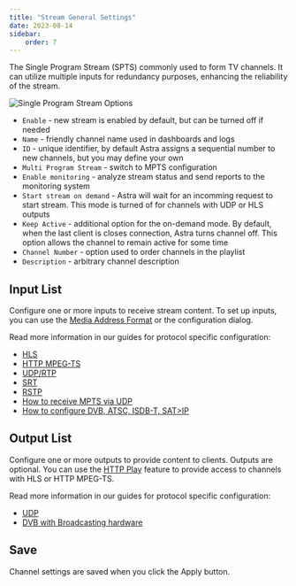 ```yaml
---
title: "Stream General Settings"
date: 2023-08-14
sidebar:
    order: 7
---
```


The Single Program Stream (SPTS) commonly used to form TV channels. It can utilize multiple inputs for redundancy purposes, enhancing the reliability of the stream.

![Single Program Stream Options](https://cdn.cesbo.com/help/astra/admin-guide/stream/general.png)

- `Enable` - new stream is enabled by default, but can be turned off if needed
- `Name` - friendly channel name used in dashboards and logs
- `ID` - unique identifier, by default Astra assigns a sequential number to new channels, but you may define your own
- `Multi Program Stream` - switch to MPTS configuration
- `Enable monitoring` - analyze stream status and send reports to the monitoring system
- `Start stream on demand` - Astra will wait for an incomming request to start stream. This mode is turned of for channels with UDP or HLS outputs
- `Keep Active` - additional option for the on-demand mode. By default, when the last client is closes connection, Astra turns channel off. This option allows the channel to remain active for some time
- `Channel Number` - option used to order channels in the playlist
- `Description` - arbitrary channel description

## Input List

Configure one or more inputs to receive stream content. To set up inputs, you can use the [Media Address Format](/astra/receiving/general/address-format) or the configuration dialog.

Read more information in our guides for protocol specific configuration:

- [HLS](/astra/receiving/ip/hls)
- [HTTP MPEG-TS](/astra/receiving/ip/http)
- [UDP/RTP](/astra/receiving/ip/udp)
- [SRT](/astra/receiving/ip/srt)
- [RSTP](/astra/receiving/ip/rtsp)
- [How to receive MPTS via UDP](/astra/receiving/ip/mpts-via-udp)
- [How to configure DVB, ATSC, ISDB-T, SAT>IP](/astra/receiving/dvb)

## Output List

Configure one or more outputs to provide content to clients. Outputs are optional. You can use the [HTTP Play](/astra/delivery/http-hls/http-play) feature to provide access to channels with HLS or HTTP MPEG-TS.

Read more information in our guides for protocol specific configuration:

- [UDP](/astra/delivery/broadcasting/udp)
- [DVB with Broadcasting hardware](/astra/delivery/hardware)

## Save

Channel settings are saved when you click the Apply button.
